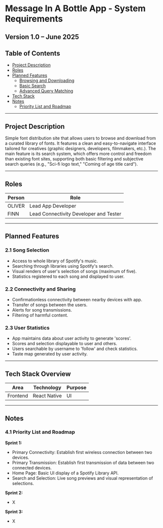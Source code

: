 # Message In A Bottle App - System Requirements

## Version 1.0 – June 2025

## Table of Contents

- [Project Description](#project-description)
- [Roles](#roles)
- [Planned Features](#planned-features)
  - [Browsing and Downloading](#21-song-selection)
  - [Basic Search](#22-connectivity-and-sharing)
  - [Advanced Query Matching](#23-user-statistics)
- [Tech Stack](#tech-stack-overview)
- [Notes](#notes)
  - [Priority List and Roadmap](#51-priority-list-and-roadmap)

---

## Project Description

Simple font distribution site that allows users to browse and download from a curated library of fonts. It features a clean and easy-to-navigate interface tailored for creatives (graphic designers, developers, filmmakers, etc.). The main feature is its search system, which offers more control and freedom than existing font sites, supporting both basic filtering and subjective search queries (e.g., "Sci-fi logo text," "Coming of age title card").

---

## Roles

| Person | Role                                                    |
| ------ | ------------------------------------------------------- |
| OLIVER | Lead App Developer                                      |
| FINN   | Lead Connectivity Developer and Tester                  |

---

## Planned Features

### 2.1 Song Selection

- Access to whole library of Spotify's music.
- Searching through libraries using Spotify's search.
- Visual renders of user's selection of songs (maximum of five).
- Statistics registered to each song and displayed to user.

### 2.2 Connectivity and Sharing

- Confirmationless connectivity between nearby devices with app.
- Transfer of songs between the users.
- Alerts for song transmissions.
- Filtering of harmful content.

### 2.3 User Statistics

- App maintains data about user activity to generate 'scores'.
- Scores and selection displayable to user and others.
- Users searchable by username to 'follow' and check statistics.
- Taste map generated by user activity.


---

## Tech Stack Overview

| Area               | Technology            | Purpose                   |
| ------------------ | --------------------- | ------------------------- |
| Frontend           | React Native          | UI                        |


---

## Notes

### 4.1 Priority List and Roadmap

**Sprint 1:**

- Primary Connectivity: Establish first wireless connection between two devices.
- Primary Transmission: Establish first transmission of data between two connected devices.
- Home Page: Basic UI display of a Spotify Library API.
- Search and Selection: Live song previews and visual representation of selections.

**Sprint 2:**

- X

**Sprint 3:**

- X